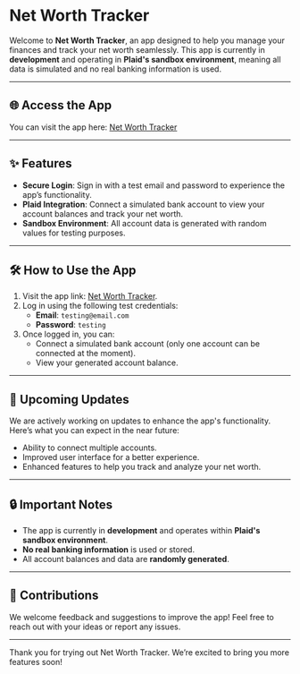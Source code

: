 # Net Worth Tracker

Welcome to **Net Worth Tracker**, an app designed to help you manage your finances and track your net worth seamlessly. This app is currently in **development** and operating in **Plaid's sandbox environment**, meaning all data is simulated and no real banking information is used.

---

## 🌐 Access the App
You can visit the app here:
[Net Worth Tracker](https://net-worth-5q7zj6gij-abodells-projects.vercel.app/)

---

## ✨ Features
- **Secure Login**: Sign in with a test email and password to experience the app’s functionality.
- **Plaid Integration**: Connect a simulated bank account to view your account balances and track your net worth.
- **Sandbox Environment**: All account data is generated with random values for testing purposes.

---

## 🛠 How to Use the App
1. Visit the app link: [Net Worth Tracker](https://net-worth-5q7zj6gij-abodells-projects.vercel.app/).
2. Log in using the following test credentials:
   - **Email**: `testing@email.com`
   - **Password**: `testing`
3. Once logged in, you can:
   - Connect a simulated bank account (only one account can be connected at the moment).
   - View your generated account balance.

---

## 🚀 Upcoming Updates
We are actively working on updates to enhance the app's functionality. Here’s what you can expect in the near future:
- Ability to connect multiple accounts.
- Improved user interface for a better experience.
- Enhanced features to help you track and analyze your net worth.

---

## 🔒 Important Notes
- The app is currently in **development** and operates within **Plaid's sandbox environment**.
- **No real banking information** is used or stored.
- All account balances and data are **randomly generated**.

---

## 🤝 Contributions
We welcome feedback and suggestions to improve the app! Feel free to reach out with your ideas or report any issues.

---

Thank you for trying out Net Worth Tracker. We’re excited to bring you more features soon!